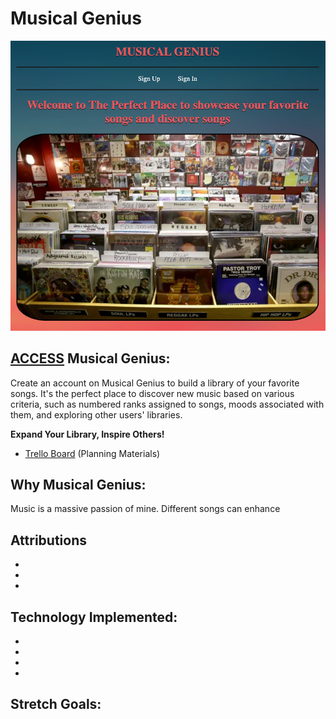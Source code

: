 # Musical Genius
![Index View with image of multiple records in record store](./public/assets/Logo.png)

## [ACCESS](https://musical-genius-6e3865f8758c.herokuapp.com/) Musical Genius:

Create an account on Musical Genius to build a library of your favorite songs. It's the perfect place to discover new music based on various criteria, such as numbered ranks assigned to songs, moods associated with them, and exploring other users' libraries.

 **Expand Your Library, Inspire Others!**

 * [Trello Board](https://trello.com/b/421KS9Ll/unit-2-project) (Planning Materials)

 ## Why Musical Genius:

 Music is a massive passion of mine. Different songs can enhance 

## Attributions

*
*
*

## Technology Implemented:

*
*
*
*

## Stretch Goals: